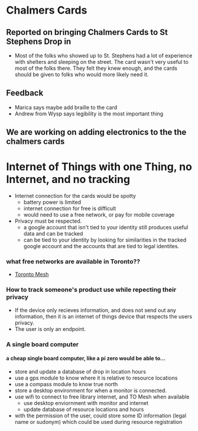 # Chalmers Cards
## Reported on bringing Chalmers Cards to St Stephens Drop in
  + Most of the folks who showed up to St. Stephens had a lot of experience with shelters and sleeping on the street. The card wasn't very useful to most of the folks there. They felt they knew enough, and the cards should be given to folks who would more likely need it.

## Feedback
  + Marica says maybe add braille to the card
  + Andrew from Wysp says legibility is the most important thing

## We are working on adding electronics to the the chalmers cards
# Internet of Things with one Thing, no Internet, and no tracking
  + Internet connection for the cards would be spotty
    - battery power is limited
    - internet connection for free is difficult
    - would need to use a free network, or pay for mobile coverage
  + Privacy must be respected.
    - a google account that isn't tied to your identity still produces useful data and can be tracked
    - can be tied to your identity by looking for similarities in the tracked google account and the accounts that are tied to legal identites.
### what free networks are available in Toronto??   
  + [Toronto Mesh](tomesh.net)
### How to track someone's product use while repecting their privacy
  + If the device only recieves information, and does not send out any information, then it is an internet of things device that respects the users privacy.
  + The user is only an endpoint.
### A single board computer
#### a cheap single board computer, like a pi zero would be able to...
  + store and update a database of drop in location hours
  + use a gps module to know where it is relative to resource locations
  + use a compass module to know true north
  + store a desktop environment for when a monitor is connected.
  + use wifi to connect to free library internet, and TO Mesh when available
    - use desktop enviornment with monitor and internet
    - update database of resource locations and hours
  + with the permission of the user, could store some ID information (legal name or sudonym) which could be used during resource registration
